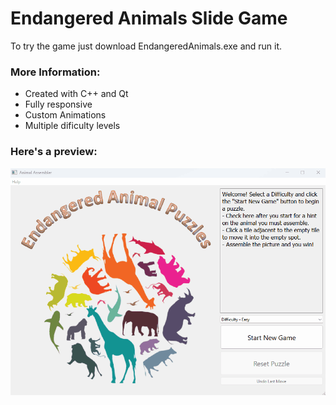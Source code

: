 # Endangered Animals Slide Game

<p>
  To try the game just download EndangeredAnimals.exe and run it. 
</p>

### More  Information:
* Created with C++ and Qt
* Fully responsive
* Custom Animations
* Multiple dificulty levels

### Here's a preview:
![Alt text](EndangeredAnimalsAnimation.gif)
